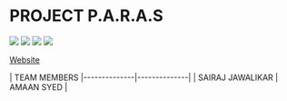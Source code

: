 # PROJECT P.A.R.A.S

<a href='https://tbssciencesociety.github.io/project-paras'><img src="https://img.shields.io/badge/PROJECT-P.A.R.A.S-9cf.svg?logo=probot"></a>
<a href=''><img src="https://img.shields.io/badge/Raspberry-Pi-red.svg?logo=raspberrypi"></a>
<a href='https://www.python.org/'><img src="https://img.shields.io/badge/Python-3-blue.svg?style=flat&logo=python"></a>
<a href='LICENSE'><img src="https://img.shields.io/badge/License-MIT-brightgreen.svg"></a>

[Website](https://tbssciencesociety.github.io/project-paras)


| TEAM MEMBERS
|--------------|--------------|
| SAIRAJ JAWALIKAR | AMAAN SYED |

